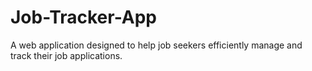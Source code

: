 # Job-Tracker-App
A web application designed to help job seekers  efficiently manage and track their job applications. 
